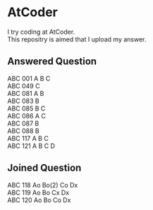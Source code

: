 AtCoder
====
I try coding at AtCoder.  
This repositry is aimed that I upload my answer.

## Answered Question
ABC 001 A B C  
ABC 049     C  
ABC 081 A B  
ABC 083   B  
ABC 085   B C  
ABC 086 A   C  
ABC 087   B  
ABC 088   B  
ABC 117 A B C  
ABC 121 A B C D  
## Joined Question
ABC 118 Ao Bo(2) Co Dx  
ABC 119 Ao Bo Cx Dx  
ABC 120 Ao Bo Co Dx